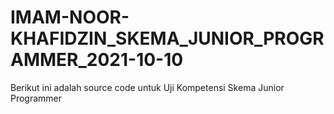 # IMAM-NOOR-KHAFIDZIN_SKEMA_JUNIOR_PROGRAMMER_2021-10-10

Berikut ini adalah source code untuk Uji Kompetensi Skema Junior Programmer
